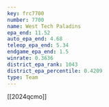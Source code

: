 ```yaml
---
key: frc7700
number: 7700
name: West Tech Paladins
epa_end: 11.52
auto_epa_end: 4.68
teleop_epa_end: 5.34
endgame_epa_end: 1.5
winrate: 0.3636
district_epa_rank: 1043
district_epa_percentile: 0.4209
type: Team
---
```

[[2024qcmo]]
